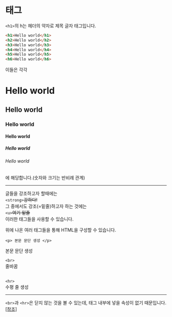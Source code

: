 태그
====
`<h1>`의 h는 헤더의 약자로 제목 글자 태그입니다.
```html
<h1>Hello world</h1>
<h2>Hello world</h2>
<h3>Hello world</h3>
<h4>Hello world</h4>
<h5>Hello world</h5>
<h6>Hello world</h6>
```
이들은 각각

<h1>Hello world</h1>
<h2>Hello world</h2>
<h3>Hello world</h3>
<h4>Hello world</h4>
<h5>Hello world</h5>
<h6>Hello world</h6>
에 해당합니다.(숫자와 크기는 반비례 관계)   
<hr>

글들을 강조하고자 할때에는   
`<strong>`~~강하다!~~   
그 중에서도 강조(=밑줄)하고자 하는 것에는   
`<u>`~~여기 밑줄~~   
이러한 태그들을 사용할 수 있습니다.

위에 나온 여러 태그들을 통해 HTML을 구성할 수 있습니다.

` <p> 본문 문단 생성 </p> `   
<p>본문 문단 생성 </p>

` <br> `   
줄바꿈   
<br>

` <hr> `   
수평 줄 생성   
<hr>

`<br>`과 `<hr>`은 닫지 않는 것을 볼 수 있는데, 태그 내부에 넣을 속성이 없기 때문입니다. [[참조]](https://ofcourse.kr/html-course/%ED%83%9C%EA%B7%B8)